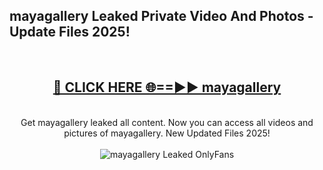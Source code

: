 <h2>mayagallery Leaked Private Video And Photos - Update Files 2025!</h2>
<br>
<div align="center">
<h2><a href="https://top-ai-tools.click/QrbHav" rel="nofollow">🔴 CLICK HERE 🌐==►► mayagallery</a></h2>
<br>
Get mayagallery leaked all content. Now you can access all videos and pictures of mayagallery. New Updated Files 2025!
<br>
<br>
<a href="https://top-ai-tools.click/QrbHav" rel="nofollow" data-target="animated-image.originalLink"><img src="https://i.ibb.co.com/WyWwxjT/player-gif2.gif" alt="mayagallery Leaked  OnlyFans" style="max-width: 100%; display: inline-block;" data-target="animated-image.originalImage"></a>
</div>
<br>